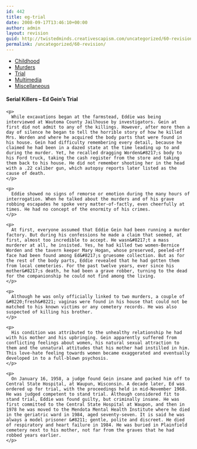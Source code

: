 ```yaml
---
id: 442
title: eg-trial
date: 2008-09-17T13:46:10+00:00
author: admin
layout: revision
guid: http://twistedminds.creativescapism.com/uncategorized/60-revision/
permalink: /uncategorized/60-revision/
---
```

<p class="dropcap-first">
  <ul id="navlist">
    <li>
      <a href="/serial-killers/ed-gein/" title="Ed Gein's Childhood">Childhood</a>
    </li>
    <li>
      <a href="/serial-killers/ed-gein/EG-murders/" title="how it all began - his victims and the way he killed them">Murders</a>
    </li>
    <li id="active">
      <a href="/serial-killers/ed-gein/EG-trial/" id="current" title="After he got caught - trial">Trial</a>
    </li>
    <li>
      <a href="/serial-killers/ed-gein/EG-multimedia/" title="pictures, audio and video recordings">Multimedia</a>
    </li>
    <li>
      <a href="/serial-killers/ed-gein/EG-miscellaneous/" title="An Interesting Inspiration For The Movie Directors">Miscellaneous</a>
    </li>
  </ul>
  
  <div class="body">
    <h4>
      Serial Killers &#8211; Ed Gein&#8217;s Trial
    </h4>
    
    <p>
      While excavations began at the farmstead, Eddie was being interviewed at Wautoma County Jailhouse by investigators. Gein at first did not admit to any of the killings. However, after more then a day of silence he began to tell the horrible story of how he killed Mrs. Worden and where he acquired the body parts that were found in his house. Gein had difficulty remembering every detail, because he claimed he had been in a dazed state at the time leading up to and during the murder. Yet, he recalled dragging Worden&#8217;s body to his Ford truck, taking the cash register from the store and taking them back to his house. He did not remember shooting her in the head with a .22 caliber gun, which autopsy reports later listed as the cause of death.
    </p>
    
    <p>
      Eddie showed no signs of remorse or emotion during the many hours of interrogation. When he talked about the murders and of his grave robbing escapades he spoke very matter-of-factly, even cheerfully at times. He had no concept of the enormity of his crimes.
    </p>
    
    <p>
      At first, everyone assumed that Eddie Gein had been running a murder factory. But during his confessions he made a claim that seemed, at first, almost too incredible to accept. He wasn&#8217;t a mass murderer at all, he insisted. Yes, he had killed two women-Bernice Worden and the tavern keeper Mary Hogan, whose preserved, peeled-off face had been found among Ed&#8217;s gruesome collection. But as for the rest of the body parts, Eddie revealed that he had gotten them from local cemeteries. For the past twelve years, ever since his mother&#8217;s death, he had been a grave robber, turning to the dead for the companionship he could not find among the living.
    </p>
    
    <p>
      Although he was only officially linked to two murders, a couple of &#8220;fresh&#8221; vaginas were found in his house that could not be matched to his known victims or any cemetery records. He was also suspected of killing his brother.
    </p>
    
    <p>
      His condition was attributed to the unhealthy relationship he had with his mother and his upbringing. Gein apparently suffered from conflicting feelings about women, his natural sexual attraction to them and the unnatural attitudes that his mother had instilled in him. This love-hate feeling towards women became exaggerated and eventually developed in to a full-blown psychosis.
    </p>
    
    <p>
      On January 16, 1958, a judge found Gein insane and packed him off to Central State Hospital, at Waupun, Wisconsin. A decade later, Ed was ordered up for trial, with the proceedings held in mid-November 1968. He was judged competent to stand trial. Although considered fit to stand trial, Eddie was found guilty, but criminally insane. He was first committed to the Central State Hospital at Waupon, and then in 1978 he was moved to the Mendota Mental Health Institute where he died in the geriatric ward in 1984, aged seventy-seven. It is said he was always a model prisoner &#8211; gentle, polite and discreet. He died of respiratory and heart failure in 1984. He was buried in Plainfield cemetery next to his mother, not far from the graves that he had robbed years earlier.
    </p>